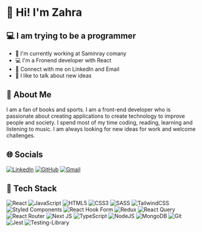 # 👋 Hi! I'm Zahra 

## 💻 I am trying to be a programmer 

- 🏢  I'm currently working at Saminray comany
- 💻  I'm a Fronend developer with React
- 🤝  Connect with me on LinkedIn and Email
- 💬  I like to talk about new ideas

## 👩 About Me 

I am a fan of books and sports. I am a front-end developer who is passionate about creating applications to create technology to improve people and society. I spend most of my time coding, reading, learning and listening to music. I am always looking for new ideas for work and welcome challenges.

## 🌐 Socials

<a href="https://www.linkedin.com/in/zahra-alipour-bb47b21a9/">![LinkedIn](https://img.shields.io/badge/linkedin-%230077B5.svg?style=for-the-badge&logo=linkedin&logoColor=white)</a>
<a href="https://github.com/zahraei1376">![GitHub](https://img.shields.io/badge/github-%23121011.svg?style=for-the-badge&logo=github&logoColor=white)</a>
<a href="mailto:zahra0a1418@gmail.com">![Gmail](https://img.shields.io/badge/Gmail-D14836?style=for-the-badge&logo=gmail&logoColor=white)</a>

## 📄 Tech Stack

![React](https://img.shields.io/badge/react-%2320232a.svg?style=for-the-badge&logo=react&logoColor=%2361DAFB)
![JavaScript](https://img.shields.io/badge/javascript-%23323330.svg?style=for-the-badge&logo=javascript&logoColor=%23F7DF1E)
![HTML5](https://img.shields.io/badge/html5-%23E34F26.svg?style=for-the-badge&logo=html5&logoColor=white)
![CSS3](https://img.shields.io/badge/css3-%231572B6.svg?style=for-the-badge&logo=css3&logoColor=white)
![SASS](https://img.shields.io/badge/SASS-hotpink.svg?style=for-the-badge&logo=SASS&logoColor=white)
![TailwindCSS](https://img.shields.io/badge/tailwindcss-%2338B2AC.svg?style=for-the-badge&logo=tailwind-css&logoColor=white)
![Styled Components](https://img.shields.io/badge/styled--components-DB7093?style=for-the-badge&logo=styled-components&logoColor=white)
![React Hook Form](https://img.shields.io/badge/React%20Hook%20Form-%23EC5990.svg?style=for-the-badge&logo=reacthookform&logoColor=white)
![Redux](https://img.shields.io/badge/redux-%23593d88.svg?style=for-the-badge&logo=redux&logoColor=white)
![React Query](https://img.shields.io/badge/-React%20Query-FF4154?style=for-the-badge&logo=react%20query&logoColor=white)
![React Router](https://img.shields.io/badge/React_Router-CA4245?style=for-the-badge&logo=react-router&logoColor=white)
![Next JS](https://img.shields.io/badge/Next-black?style=for-the-badge&logo=next.js&logoColor=white)
![TypeScript](https://img.shields.io/badge/typescript-%23007ACC.svg?style=for-the-badge&logo=typescript&logoColor=white)
![NodeJS](https://img.shields.io/badge/node.js-6DA55F?style=for-the-badge&logo=node.js&logoColor=white)
![MongoDB](https://img.shields.io/badge/MongoDB-%234ea94b.svg?style=for-the-badge&logo=mongodb&logoColor=white)
![Git](https://img.shields.io/badge/git-%23F05033.svg?style=for-the-badge&logo=git&logoColor=white)
![Jest](https://img.shields.io/badge/-jest-%23C21325?style=for-the-badge&logo=jest&logoColor=white)
![Testing-Library](https://img.shields.io/badge/-TestingLibrary-%23E33332?style=for-the-badge&logo=testing-library&logoColor=white)


<!-- ## 📊 GitHub Stats

[![Anurag’s github stats](https://github-readme-stats.vercel.app/api?username=zahraei1376)](https://github.com/yushi1007)

[![Top Langs](https://github-readme-stats.vercel.app/api/top-langs/?username=zahraei1376&layout=compact)](https://github.com/zahraei1376) -->


